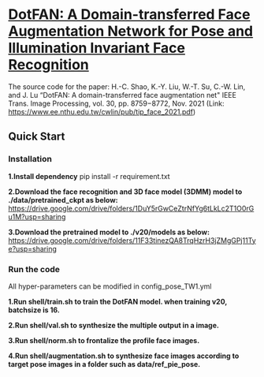 # [DotFAN: A Domain-transferred Face Augmentation Network for Pose and Illumination Invariant Face Recognition](https://www.ee.nthu.edu.tw/cwlin/pub/tip_face_2021.pdf)
The source code for the paper: H.-C. Shao, K.-Y. Liu, W.-T. Su, C.-W. Lin, and J. Lu “DotFAN: A domain-transferred face augmentation net" IEEE Trans. Image Processing, vol. 30, pp. 8759−8772, Nov. 2021 (Link: https://www.ee.nthu.edu.tw/cwlin/pub/tip_face_2021.pdf)

## Quick Start
### Installation
**1.Install dependency**
pip install -r requirement.txt
    
**2.Download the face recognition and 3D face model (3DMM) model to ./data/pretrained_ckpt as below:**
https://drive.google.com/drive/folders/1DuY5rGwCeZtrNfYg6tLkLc2T1O0rGu1M?usp=sharing

**3.Download the pretrained model to ./v20/models as below:**
https://drive.google.com/drive/folders/11F33tinezQA8TrqHzrH3jZMgGPj11Tye?usp=sharing

### Run the code
All hyper-parameters can be modified in config_pose_TW1.yml

**1.Run shell/train.sh to train the DotFAN model. when training v20, batchsize is 16.**

**2.Run shell/val.sh to synthesize the multiple output in a image.**

**3.Run shell/norm.sh to frontalize the profile face images.**

**4.Run shell/augmentation.sh to synthesize face images according to target pose images in a folder such as data/ref_pie_pose.**
